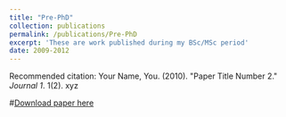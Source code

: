 ```yaml
---
title: "Pre-PhD"
collection: publications
permalink: /publications/Pre-PhD
excerpt: 'These are work published during my BSc/MSc period'
date: 2009-2012
---
```

Recommended citation: Your Name, You. (2010). "Paper Title Number 2." <i>Journal 1</i>. 1(2).
xyz

#[Download paper here](http://academicpages.github.io/files/paper2.pdf)


